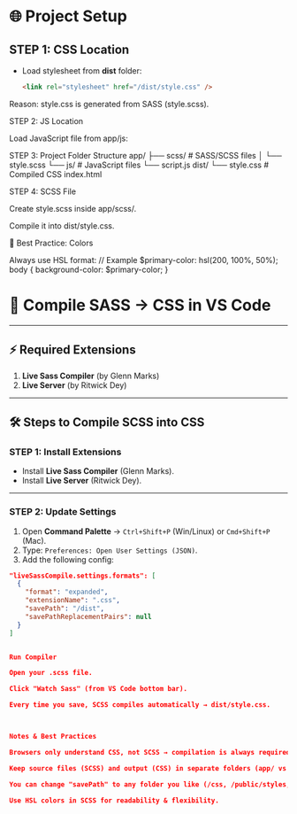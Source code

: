 # 🌐 Project Setup

## STEP 1: CSS Location

- Load stylesheet from **dist** folder:
  ```html
  <link rel="stylesheet" href="/dist/style.css" />
  ```

Reason: style.css is generated from SASS (style.scss).

STEP 2: JS Location

Load JavaScript file from app/js:

<script src="/app/js/script.js"></script>

STEP 3: Project Folder Structure
app/
├── scss/ # SASS/SCSS files
│ └── style.scss
└── js/ # JavaScript files
└── script.js
dist/
└── style.css # Compiled CSS
index.html

STEP 4: SCSS File

Create style.scss inside app/scss/.

Compile it into dist/style.css.

🎨 Best Practice: Colors

Always use HSL format:
// Example
$primary-color: hsl(200, 100%, 50%);
body {
background-color: $primary-color;
}

# 🎨 Compile SASS → CSS in VS Code

---

## ⚡ Required Extensions

1. **Live Sass Compiler** (by Glenn Marks)
2. **Live Server** (by Ritwick Dey)

---

## 🛠️ Steps to Compile SCSS into CSS

### STEP 1: Install Extensions

- Install **Live Sass Compiler** (Glenn Marks).
- Install **Live Server** (Ritwick Dey).

---

### STEP 2: Update Settings

1. Open **Command Palette** → `Ctrl+Shift+P` (Win/Linux) or `Cmd+Shift+P` (Mac).
2. Type: `Preferences: Open User Settings (JSON)`.
3. Add the following config:

```json
"liveSassCompile.settings.formats": [
  {
    "format": "expanded",
    "extensionName": ".css",
    "savePath": "/dist",
    "savePathReplacementPairs": null
  }
]


Run Compiler

Open your .scss file.

Click "Watch Sass" (from VS Code bottom bar).

Every time you save, SCSS compiles automatically → dist/style.css.



Notes & Best Practices

Browsers only understand CSS, not SCSS → compilation is always required.

Keep source files (SCSS) and output (CSS) in separate folders (app/ vs dist/).

You can change "savePath" to any folder you like (/css, /public/styles, etc.).

Use HSL colors in SCSS for readability & flexibility.
```
